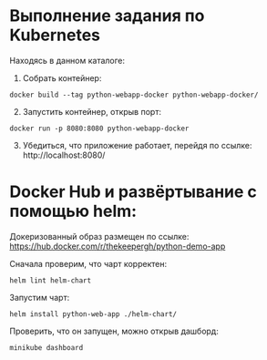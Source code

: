 # Выполнение задания по Kubernetes

Находясь в данном каталоге:

1. Собрать контейнер:
```console
docker build --tag python-webapp-docker python-webapp-docker/
```

2. Запустить контейнер, открыв порт:
```console
docker run -p 8080:8080 python-webapp-docker
```
3. Убедиться, что приложение работает, перейдя по ссылке:
http://localhost:8080/

# Docker Hub и развёртывание с помощью helm:

Докеризованный образ размещен по ссылке: https://hub.docker.com/r/thekeepergh/python-demo-app

Сначала проверим, что чарт корректен: 
```console
helm lint helm-chart
```

Запустим чарт: 
```console
helm install python-web-app ./helm-chart/
```

Проверить, что он запущен, можно открыв дашборд: 
```console
minikube dashboard
```

